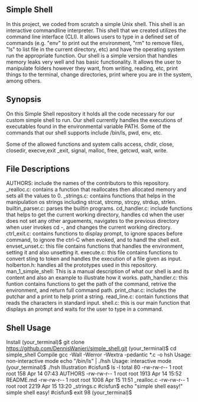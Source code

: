 ## Simple Shell
In this project, we coded from scratch a simple Unix shell. This shell is an interactive commandline interpreter. This shell that we created utilizes the command line interface (CLI). It allows users to type in a defined set of commands (e.g. "env" to print out the environment, "rm" to remove files, "ls" to list file in the current directory, etc) and have the operating system run the appropriate function. Our shell is a simple version that handles memory leaks very well and has basic functionality. It allows the user to manipulate folders however they want, from writing, reading, etc, print things to the terminal, change directories, print where you are in the system, among others.

## Synopsis
On this Simple Shell repository it holds all the code necessary for our custom simple shell to run. Our shell currently handles the executions of executables found in the environmental variable PATH. Some of the commands that our shell supports include /bin/ls, pwd, env, etc.

Some of the allowed functions and system calls
access, chdir, close, closedir, execve,exit _exit, signal, malloc, free, getcwd, wait, write.

## File Descriptions
AUTHORS: include the names of the contributors to this repository.
_realloc.c: contains a function that reallocates then allocated memory and sets all the values to 0.
_strings.c: contains functions that helps in the manipulation os strings including strcat, strcmp, strcpy, strdup, strlen.
builtin_parser.c: parses the builtin programs.
cd_handler.c: include functions that helps to get the current working directory, handles cd when the user does not set any other arguements, navigates to the previous directory when user invokes cd -, and changes the current working directory.
ctrl_exit.c: contains functions to display prompt, to ignore spaces before command, to ignore the ctrl-C when evoked, and to handl the shell exit.
envset_unset.c: this file contains functions that handles the environment, setting it and also unsetting it.
execute.c: this file contains functions to convert sting to token and handles the execution of a file given as input.
holberton.h: handles all the prototypes used in this repository.
man_1_simple_shell: This is a manual description of what our shell is and its content and also an example to illustrate how it works.
path_handler.c: this funtion contains functions to get the path of the command, retrive the environment, and return full command path.
print_char.c: includes the putchar and a print to help print a string.
read_line.c: contain functions that reads the characters in standard input.
shell.c: this is our main function that displays an prompt and waits for the user to type in a command.
## Shell Usage
Install
(your_terminal)$ git clone https://github.com/DennisWanjeri/simple_shell.git
(your_terminal)$ cd simple_shell
Compile
gcc -Wall -Werror -Wextra -pedantic *.c -o hsh
Usage: non-interactive mode
echo "/bin/ls" | ./hsh
Usage: interactive mode
(your_terminal)$ ./hsh
Illustration
#cisfun$ ls -l
total 80
-rw-rw-r-- 1 root root 158  Apr 14 07:43 AUTHORS
-rw-rw-r-- 1 root root 1913 Apr 14 15:52 README.md
-rw-rw-r-- 1 root root 1008 Apr 15 11:51 _realloc.c
-rw-rw-r-- 1 root root 2219 Apr 15 13:20 _strings.c
#cisfun$ echo "simple shell easy!"
simple shell easy!
#cisfun$ exit 98
(your_terminal)$